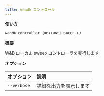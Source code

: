 ```yaml
---
title: wandb コントローラ
---
```


**使い方**

`wandb controller [OPTIONS] SWEEP_ID`

**概要**

W&B ローカル sweep コントローラを実行します

**オプション**

| **オプション** | **説明** |
| :--- | :--- |
| `--verbose` | 詳細な出力を表示します |